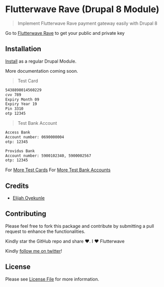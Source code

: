 # Flutterwave Rave (Drupal 8 Module)

> Implement Flutterwave Rave payment gateway easily with Drupal 8

Go to [Flutterwave Rave](https://ravepay.co) to get your public and private key

## Installation
[Install](https://www.drupal.org/docs/8/extending-drupal-8/installing-drupal-8-modules) as a regular Drupal Module.

More documentation coming soon. 

>Test Card

```bash
5438898014560229
cvv 789
Expiry Month 09
Expiry Year 19
Pin 3310
otp 12345
```

>Test Bank Account

```bash
Access Bank
Account number: 0690000004
otp: 12345
```

```bash
Providus Bank
Account number: 5900102340, 5900002567
otp: 12345
```

For [More Test Cards](https://flutterwavedevelopers.readme.io/docs/test-cards)
For [More Test Bank Accounts](https://flutterwavedevelopers.readme.io/docs/test-bank-accounts)

## Credits

- [Elijah Oyekunle](https://github.com/playmice)

## Contributing
Please feel free to fork this package and contribute by submitting a pull request to enhance the functionalities.


Kindly star the GitHub repo and share ❤️.  I ❤️ Flutterwave

Kindly [follow me on twitter](https://twitter.com/elijahoyekunle)!


## License

Please see [License File](LICENSE.txt) for more information.
